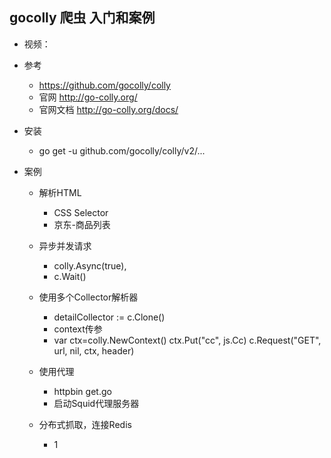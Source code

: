 ## gocolly 爬虫 入门和案例

- 视频：

- 参考
    - https://github.com/gocolly/colly
    - 官网 http://go-colly.org/
    - 官网文档 http://go-colly.org/docs/

- 安装
    - go get -u github.com/gocolly/colly/v2/...

- 案例
    - 解析HTML
        - CSS Selector
        - 京东-商品列表
    - 异步并发请求
        - colly.Async(true),
        - c.Wait()
    - 使用多个Collector解析器
        - detailCollector := c.Clone()
        - context传参
        -             
            var ctx=colly.NewContext()
            ctx.Put("cc", js.Cc) 
            c.Request("GET", url, nil, ctx, header)
            
    - 使用代理
        - httpbin get.go
        - 启动Squid代理服务器
    - 分布式抓取，连接Redis
        - 1